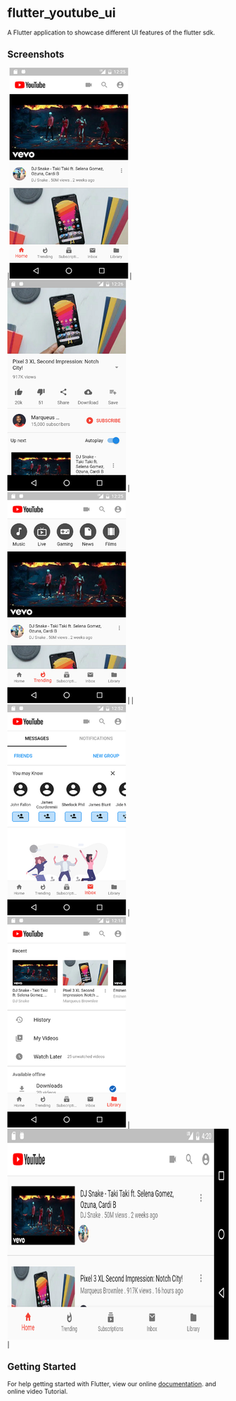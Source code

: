 # flutter_youtube_ui

A Flutter application to showcase different UI features of the flutter sdk.


## Screenshots


|<img height="480px" src="screenshots/1.png"> | <img height="480px" src="screenshots/2.png"> | <img height="480px" src="screenshots/3.png"> |
|<img height="480px" src="screenshots/5.png"> | <img height="480px" src="screenshots/6.png"> |<img height="480px" src="screenshots/4.png"> |

## Getting Started

For help getting started with Flutter, view our online
[documentation](https://flutter.io/). and online video Tutorial.
